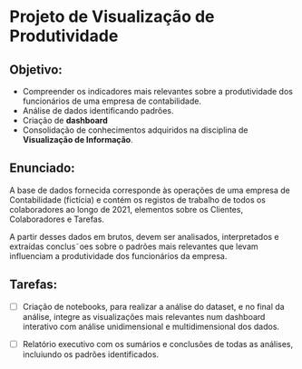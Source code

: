 # Projeto de Visualização de Produtividade

## Objetivo:

- Compreender os indicadores mais relevantes sobre a produtividade dos funcionários de uma empresa de contabilidade.
- Análise de dados identificando padrões.
- Criação de **dashboard**
- Consolidação de conhecimentos adquiridos na disciplina de **Visualização de Informação**.

## Enunciado:

A base de dados fornecida corresponde às operações de uma empresa
de Contabilidade (fictícia) e contém os registos de trabalho de todos os
colaboradores ao longo de 2021, elementos sobre os Clientes, Colaboradores
e Tarefas.

A partir desses dados em brutos, devem ser analisados, interpretados e
extraídas conclus˜oes sobre o padrões mais relevantes que levam influenciam
a produtividade dos funcionários da empresa.

## Tarefas:

- [ ] Criação de notebooks, para realizar a análise do dataset, e no final da análise, integre as visualizações
mais relevantes num dashboard interativo com análise unidimensional e multidimensional dos dados.
- [ ] Relatório executivo com os sumários e conclusões de todas as análises, incluiundo os padrões identificados.

